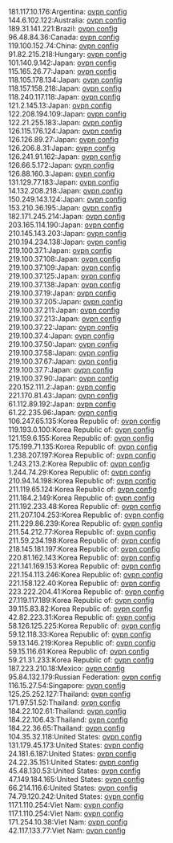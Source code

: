 181.117.10.176:Argentina: [ovpn config](vpn/181_117_10_176.ovpn)  
144.6.102.122:Australia: [ovpn config](vpn/144_6_102_122.ovpn)  
189.31.141.221:Brazil: [ovpn config](vpn/189_31_141_221.ovpn)  
96.48.84.36:Canada: [ovpn config](vpn/96_48_84_36.ovpn)  
119.100.152.74:China: [ovpn config](vpn/119_100_152_74.ovpn)  
91.82.215.218:Hungary: [ovpn config](vpn/91_82_215_218.ovpn)  
101.140.9.142:Japan: [ovpn config](vpn/101_140_9_142.ovpn)  
115.165.26.77:Japan: [ovpn config](vpn/115_165_26_77.ovpn)  
118.105.178.134:Japan: [ovpn config](vpn/118_105_178_134.ovpn)  
118.157.158.218:Japan: [ovpn config](vpn/118_157_158_218.ovpn)  
118.240.117.118:Japan: [ovpn config](vpn/118_240_117_118.ovpn)  
121.2.145.13:Japan: [ovpn config](vpn/121_2_145_13.ovpn)  
122.208.194.109:Japan: [ovpn config](vpn/122_208_194_109.ovpn)  
122.21.255.183:Japan: [ovpn config](vpn/122_21_255_183.ovpn)  
126.115.176.124:Japan: [ovpn config](vpn/126_115_176_124.ovpn)  
126.126.89.27:Japan: [ovpn config](vpn/126_126_89_27.ovpn)  
126.206.8.31:Japan: [ovpn config](vpn/126_206_8_31.ovpn)  
126.241.91.162:Japan: [ovpn config](vpn/126_241_91_162.ovpn)  
126.66.5.172:Japan: [ovpn config](vpn/126_66_5_172.ovpn)  
126.88.160.3:Japan: [ovpn config](vpn/126_88_160_3.ovpn)  
131.129.77.183:Japan: [ovpn config](vpn/131_129_77_183.ovpn)  
14.132.208.218:Japan: [ovpn config](vpn/14_132_208_218.ovpn)  
150.249.143.124:Japan: [ovpn config](vpn/150_249_143_124.ovpn)  
153.210.36.195:Japan: [ovpn config](vpn/153_210_36_195.ovpn)  
182.171.245.214:Japan: [ovpn config](vpn/182_171_245_214.ovpn)  
203.165.114.190:Japan: [ovpn config](vpn/203_165_114_190.ovpn)  
210.145.143.203:Japan: [ovpn config](vpn/210_145_143_203.ovpn)  
210.194.234.138:Japan: [ovpn config](vpn/210_194_234_138.ovpn)  
219.100.37.1:Japan: [ovpn config](vpn/219_100_37_1.ovpn)  
219.100.37.108:Japan: [ovpn config](vpn/219_100_37_108.ovpn)  
219.100.37.109:Japan: [ovpn config](vpn/219_100_37_109.ovpn)  
219.100.37.125:Japan: [ovpn config](vpn/219_100_37_125.ovpn)  
219.100.37.138:Japan: [ovpn config](vpn/219_100_37_138.ovpn)  
219.100.37.19:Japan: [ovpn config](vpn/219_100_37_19.ovpn)  
219.100.37.205:Japan: [ovpn config](vpn/219_100_37_205.ovpn)  
219.100.37.211:Japan: [ovpn config](vpn/219_100_37_211.ovpn)  
219.100.37.213:Japan: [ovpn config](vpn/219_100_37_213.ovpn)  
219.100.37.22:Japan: [ovpn config](vpn/219_100_37_22.ovpn)  
219.100.37.4:Japan: [ovpn config](vpn/219_100_37_4.ovpn)  
219.100.37.50:Japan: [ovpn config](vpn/219_100_37_50.ovpn)  
219.100.37.58:Japan: [ovpn config](vpn/219_100_37_58.ovpn)  
219.100.37.67:Japan: [ovpn config](vpn/219_100_37_67.ovpn)  
219.100.37.7:Japan: [ovpn config](vpn/219_100_37_7.ovpn)  
219.100.37.90:Japan: [ovpn config](vpn/219_100_37_90.ovpn)  
220.152.111.2:Japan: [ovpn config](vpn/220_152_111_2.ovpn)  
221.170.81.43:Japan: [ovpn config](vpn/221_170_81_43.ovpn)  
61.112.89.192:Japan: [ovpn config](vpn/61_112_89_192.ovpn)  
61.22.235.96:Japan: [ovpn config](vpn/61_22_235_96.ovpn)  
106.247.65.135:Korea Republic of: [ovpn config](vpn/106_247_65_135.ovpn)  
119.193.0.100:Korea Republic of: [ovpn config](vpn/119_193_0_100.ovpn)  
121.159.6.155:Korea Republic of: [ovpn config](vpn/121_159_6_155.ovpn)  
175.199.71.135:Korea Republic of: [ovpn config](vpn/175_199_71_135.ovpn)  
1.238.207.197:Korea Republic of: [ovpn config](vpn/1_238_207_197.ovpn)  
1.243.213.2:Korea Republic of: [ovpn config](vpn/1_243_213_2.ovpn)  
1.244.74.29:Korea Republic of: [ovpn config](vpn/1_244_74_29.ovpn)  
210.94.14.198:Korea Republic of: [ovpn config](vpn/210_94_14_198.ovpn)  
211.119.65.124:Korea Republic of: [ovpn config](vpn/211_119_65_124.ovpn)  
211.184.2.149:Korea Republic of: [ovpn config](vpn/211_184_2_149.ovpn)  
211.192.233.48:Korea Republic of: [ovpn config](vpn/211_192_233_48.ovpn)  
211.207.104.253:Korea Republic of: [ovpn config](vpn/211_207_104_253.ovpn)  
211.229.86.239:Korea Republic of: [ovpn config](vpn/211_229_86_239.ovpn)  
211.54.212.77:Korea Republic of: [ovpn config](vpn/211_54_212_77.ovpn)  
211.59.234.198:Korea Republic of: [ovpn config](vpn/211_59_234_198.ovpn)  
218.145.181.197:Korea Republic of: [ovpn config](vpn/218_145_181_197.ovpn)  
220.81.162.143:Korea Republic of: [ovpn config](vpn/220_81_162_143.ovpn)  
221.141.169.153:Korea Republic of: [ovpn config](vpn/221_141_169_153.ovpn)  
221.154.113.246:Korea Republic of: [ovpn config](vpn/221_154_113_246.ovpn)  
221.158.122.40:Korea Republic of: [ovpn config](vpn/221_158_122_40.ovpn)  
223.222.204.41:Korea Republic of: [ovpn config](vpn/223_222_204_41.ovpn)  
27.119.117.189:Korea Republic of: [ovpn config](vpn/27_119_117_189.ovpn)  
39.115.83.82:Korea Republic of: [ovpn config](vpn/39_115_83_82.ovpn)  
42.82.223.31:Korea Republic of: [ovpn config](vpn/42_82_223_31.ovpn)  
58.126.125.225:Korea Republic of: [ovpn config](vpn/58_126_125_225.ovpn)  
59.12.118.33:Korea Republic of: [ovpn config](vpn/59_12_118_33.ovpn)  
59.13.146.219:Korea Republic of: [ovpn config](vpn/59_13_146_219.ovpn)  
59.15.116.61:Korea Republic of: [ovpn config](vpn/59_15_116_61.ovpn)  
59.21.31.233:Korea Republic of: [ovpn config](vpn/59_21_31_233.ovpn)  
187.223.210.18:Mexico: [ovpn config](vpn/187_223_210_18.ovpn)  
95.84.132.179:Russian Federation: [ovpn config](vpn/95_84_132_179.ovpn)  
116.15.27.54:Singapore: [ovpn config](vpn/116_15_27_54.ovpn)  
125.25.252.127:Thailand: [ovpn config](vpn/125_25_252_127.ovpn)  
171.97.51.52:Thailand: [ovpn config](vpn/171_97_51_52.ovpn)  
184.22.102.61:Thailand: [ovpn config](vpn/184_22_102_61.ovpn)  
184.22.106.43:Thailand: [ovpn config](vpn/184_22_106_43.ovpn)  
184.22.36.65:Thailand: [ovpn config](vpn/184_22_36_65.ovpn)  
104.35.32.118:United States: [ovpn config](vpn/104_35_32_118.ovpn)  
131.179.45.173:United States: [ovpn config](vpn/131_179_45_173.ovpn)  
24.181.6.187:United States: [ovpn config](vpn/24_181_6_187.ovpn)  
24.22.35.151:United States: [ovpn config](vpn/24_22_35_151.ovpn)  
45.48.130.53:United States: [ovpn config](vpn/45_48_130_53.ovpn)  
47.149.184.165:United States: [ovpn config](vpn/47_149_184_165.ovpn)  
66.214.116.6:United States: [ovpn config](vpn/66_214_116_6.ovpn)  
74.79.120.242:United States: [ovpn config](vpn/74_79_120_242.ovpn)  
117.1.110.254:Viet Nam: [ovpn config](vpn/117_1_110_254.ovpn)  
117.1.110.254:Viet Nam: [ovpn config](vpn/117_1_110_254.ovpn)  
171.254.10.38:Viet Nam: [ovpn config](vpn/171_254_10_38.ovpn)  
42.117.133.77:Viet Nam: [ovpn config](vpn/42_117_133_77.ovpn)  
